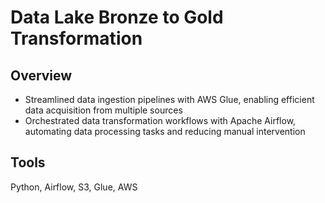 # Data Lake Bronze to Gold Transformation

## Overview
* Streamlined data ingestion pipelines with AWS Glue, enabling efficient data acquisition from multiple sources
* Orchestrated data transformation workflows with Apache Airflow, automating data processing tasks and reducing manual intervention

## Tools
Python, Airflow, S3, Glue, AWS
